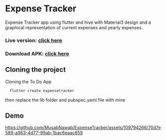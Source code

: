 
# Expense Tracker

Expense Tracker app using flutter and hive with Material3 design and a graphical representation of current expenses and yearly expenses.

### Live version: [click here](https://musabnawab.github.io/ExpenseTracker/)

### Download APK: [click here](https://github.com/MusabNawab/ExpenseTracker/tree/main/apk)

## Cloning the project


Cloning the To Do App 

```bash
  flutter create expensetracker
```
then replace the lib folder and pubspec.yaml file with mine


## Demo
https://github.com/MusabNawab/ExpenseTracker/assets/109794266/70d7e589-a963-4d77-99ab-1bac6eaac659
